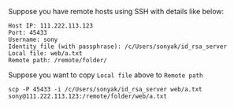 Suppose you have remote hosts using SSH with details like below:
~~~
Host IP: 111.222.113.123
Port: 45433
Username: sony
Identity file (with passphrase): /c/Users/sonyak/id_rsa_server
Local file: web/a.txt
Remote path: /remote/folder/
~~~

Suppose you want to copy `Local file` above to `Remote path`

~~~
scp -P 45433 -i /c/Users/sonyak/id_rsa_server web/a.txt sony@111.222.113.123:/remote/folder/web/a.txt
~~~
